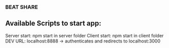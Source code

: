 ### BEAT SHARE 

## Available Scripts to start app:

Server start: npm start in server folder
Client start: npm start in client folder
DEV URL: localhost:8888 -> authenticates and redirects to localhost:3000
